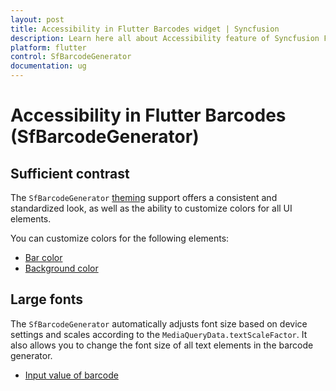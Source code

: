 ```yaml
---
layout: post
title: Accessibility in Flutter Barcodes widget | Syncfusion 
description: Learn here all about Accessibility feature of Syncfusion Flutter Barcodes (SfBarcodeGenerator) widget and more.
platform: flutter
control: SfBarcodeGenerator
documentation: ug
---
```


# Accessibility in Flutter Barcodes (SfBarcodeGenerator)

## Sufficient contrast

The `SfBarcodeGenerator` [theming](https://help.syncfusion.com/flutter/themes) support offers a consistent and standardized look, as well as the ability to customize colors for all UI elements.

You can customize colors for the following elements:
* [Bar color](https://help.syncfusion.com/flutter/barcode/barcode-customization)
* [Background color](https://help.syncfusion.com/flutter/barcode/barcode-customization)

## Large fonts

The `SfBarcodeGenerator` automatically adjusts font size based on device settings and scales according to the `MediaQueryData.textScaleFactor`. It also allows you to change the font size of all text elements in the barcode generator.
* [Input value of barcode](https://help.syncfusion.com/flutter/barcode/barcode-customization#text-customization)